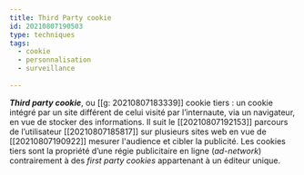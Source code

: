 ```yaml
---
title: Third Party cookie
id: 20210807190503
type: techniques 
tags:
  - cookie
  - personnalisation
  - surveillance
 
---
```

            

**_Third party cookie_**, ou [[g: 20210807183339]] cookie tiers : un cookie intégré par un site différent de celui visité par l’internaute, via un navigateur, en vue de stocker des informations. Il suit le  [[20210807192153]] parcours de l’utilisateur [[20210807185817]]  sur plusieurs sites web en vue de [[20210807190922]] mesurer l'audience et cibler la publicité. Les cookies tiers sont la propriété d’une régie publicitaire en ligne (_ad-network_) contrairement à des _first party cookies_ appartenant à un éditeur unique.

